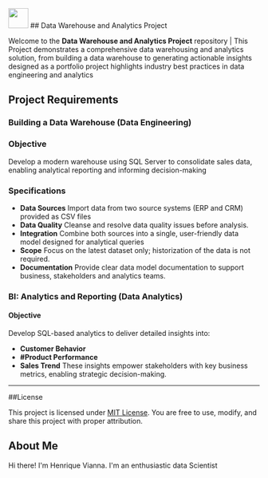 <img src="https://github.com/user-attachments/assets/b0f64f91-64c8-4f9c-801e-42ac51596fe1" width="40" />
## Data Warehouse and Analytics Project

Welcome to the **Data Warehouse and Analytics Project** repository |
This Project demonstrates a comprehensive data warehousing and analytics solution, from building a data warehouse to generating  actionable insights designed as a portfolio project
highlights industry best practices in data engineering and analytics


## Project Requirements

  ### Building a Data Warehouse (Data Engineering)

  ### Objective
  Develop a modern warehouse using SQL Server to consolidate sales data, enabling analytical  reporting and informing decision-making

  ### Specifications
  - **Data Sources** Import data from two source systems (ERP and CRM) provided as CSV files
  - **Data Quality** Cleanse and resolve data quality issues before analysis.
  - **Integration** Combine both sources into a single, user-friendly data model designed for analytical queries
  - **Scope** Focus on the latest dataset only; historization of the data is not required.
  - **Documentation** Provide clear data model documentation to support business, stakeholders and analytics teams.


  ### BI: Analytics and Reporting (Data Analytics)

  #### Objective
  Develop SQL-based analytics to deliver detailed insights into:

  - **Customer Behavior**
  - **#Product Performance**
  - **Sales Trend**
  These insights empower stakeholders with key business metrics, enabling strategic decision-making.

---

##License

This project is licensed under [MIT License](LICENSE). You are free to use, modify, and share this project with proper attribution.

## About Me
Hi there! I'm Henrique Vianna. I'm an enthusiastic data Scientist













